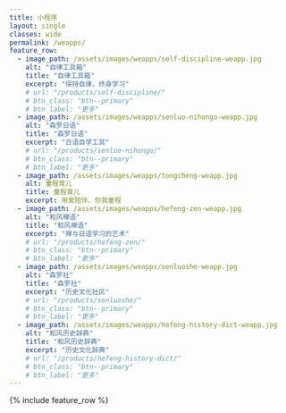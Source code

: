 ```yaml
---
title: 小程序
layout: single
classes: wide
permalink: /weapps/
feature_row:
  - image_path: /assets/images/weapps/self-discipline-weapp.jpg
    alt: "自律工具箱"
    title: "自律工具箱"
    excerpt: "保持自律，终身学习"
    # url: "/products/self-discipline/"
    # btn_class: "btn--primary"
    # btn_label: "更多"
  - image_path: /assets/images/weapps/senluo-nihongo-weapp.jpg
    alt: "森罗日语"
    title: "森罗日语"
    excerpt: "日语自学工具"
    # url: "/products/senluo-nihongo/"
    # btn_class: "btn--primary"
    # btn_label: "更多"
  - image_path: /assets/images/weapps/tongcheng-weapp.jpg
    alt: 童程育儿
    title: 童程育儿
    excerpt: 用爱陪伴、你我童程
  - image_path: /assets/images/weapps/hefeng-zen-weapp.jpg
    alt: "和风禅语"
    title: "和风禅语"
    excerpt: "禅与日语学习的艺术"
    # url: "/products/hefeng-zen/"
    # btn_class: "btn--primary"
    # btn_label: "更多"
  - image_path: /assets/images/weapps/senluoshe-weapp.jpg
    alt: "森罗社"
    title: "森罗社"
    excerpt: "历史文化社区"
    # url: "/products/senluoshe/"
    # btn_class: "btn--primary"
    # btn_label: "更多"
  - image_path: /assets/images/weapps/hefeng-history-dict-weapp.jpg
    alt: "和风历史辞典"
    title: "和风历史辞典"
    excerpt: "历史文化辞典"
    # url: "/products/hefeng-history-dict/"
    # btn_class: "btn--primary"
    # btn_label: "更多"
---
```


{% include feature_row %}
